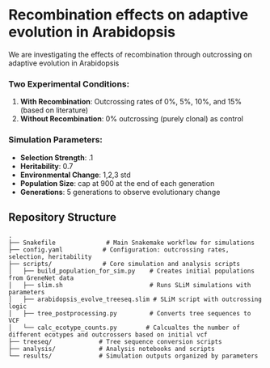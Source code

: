 # Recombination effects on adaptive evolution in Arabidopsis

We are investigating the effects of recombination through outcrossing on adaptive evolution in Arabidopsis
### Two Experimental Conditions:
1. **With Recombination**: Outcrossing rates of 0%, 5%, 10%, and 15% (based on literature)
2. **Without Recombination**: 0% outcrossing (purely clonal) as control

### Simulation Parameters:
- **Selection Strength**: .1
- **Heritability**: 0.7
- **Environmental Change**: 1,2,3 std
- **Population Size**: cap at 900 at the end of each generation 
- **Generations**: 5 generations to observe evolutionary change

## Repository Structure

```
.
├── Snakefile              # Main Snakemake workflow for simulations
├── config.yaml           # Configuration: outcrossing rates, selection, heritability
├── scripts/              # Core simulation and analysis scripts
│   ├── build_population_for_sim.py    # Creates initial populations from GreneNet data
│   ├── slim.sh                        # Runs SLiM simulations with parameters
│   ├── arabidopsis_evolve_treeseq.slim # SLiM script with outcrossing logic
│   ├── tree_postprocessing.py         # Converts tree sequences to VCF
│   └── calc_ecotype_counts.py        # Calcualtes the number of different ecotypes and outcrossers based on initial vcf 
├── treeseq/             # Tree sequence conversion scripts
├── analysis/            # Analysis notebooks and scripts
└── results/             # Simulation outputs organized by parameters
```